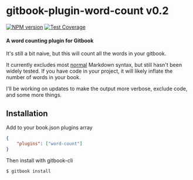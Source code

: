 gitbook-plugin-word-count v0.2
==============================
[![NPM version](http://img.shields.io/npm/v/gitbook-plugin-word-count.svg?style=flat)](https://www.npmjs.org/package/gitbook-plugin-word-count)
[![Test Coverage](https://codeclimate.com/github/ryanmurakami/gitbook-plugin-word-count/badges/coverage.svg)](https://codeclimate.com/github/ryanmurakami/gitbook-plugin-word-count)

#### A word counting plugin for Gitbook

It's still a bit naive, but this will count all the words in your gitbook. 

It currently excludes most [normal](https://daringfireball.net/projects/markdown/syntax) Markdown syntax, but still hasn't been widely tested. If you have code in your project, it will likely inflate the number of words in your book.

I'll be working on updates to make the output more verbose, exclude code, and some more things.

## Installation

Add to your book.json plugins array

```json
{
	"plugins": ["word-count"]
}
```

Then install with gitbook-cli

```sh
$ gitbook install
```

